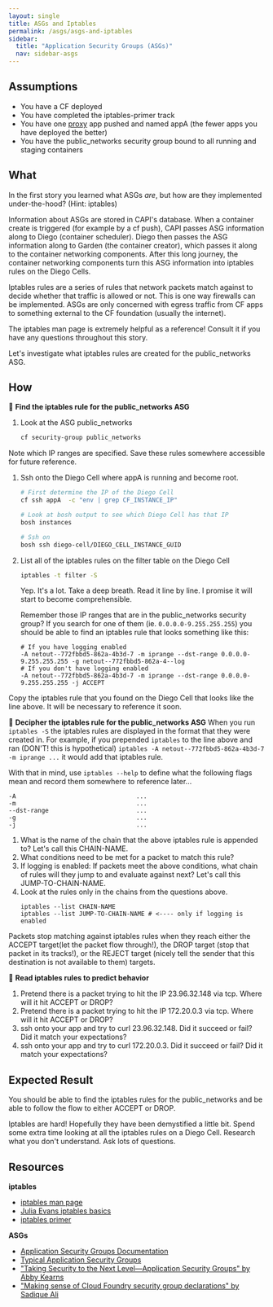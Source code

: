 ```yaml
---
layout: single
title: ASGs and Iptables
permalink: /asgs/asgs-and-iptables
sidebar:
  title: "Application Security Groups (ASGs)"
  nav: sidebar-asgs
---
```


## Assumptions
- You have a CF deployed
- You have completed the iptables-primer track
- You have one
  [proxy](https://github.com/cloudfoundry/cf-networking-release/tree/develop/src/example-apps/proxy)
  app pushed and named appA (the fewer apps you have deployed the better)
- You have the public_networks security group bound to all running and staging
  containers

## What
In the first story you learned what ASGs *are*, but how are they implemented
under-the-hood?  (Hint: iptables)

Information about ASGs are stored in CAPI's database. When a container create
is triggered (for example by a cf push), CAPI passes ASG information along to
Diego (container scheduler). Diego then passes the ASG information along to
Garden (the container creator), which passes it along to the container
networking components. After this long journey, the container networking
components turn this ASG information into iptables rules on the Diego Cells.

Iptables rules are a series of rules that network packets match against to
decide whether that traffic is allowed or not. This is one way firewalls can be
implemented.  ASGs are only concerned with egress traffic from CF apps to
something external to the CF foundation (usually the internet).

The iptables man page is extremely helpful as a reference! Consult it if you
have any questions throughout this story.

Let's investigate what iptables rules are created for the public_networks ASG.

## How

📝 **Find the iptables rule for the public_networks ASG**
1. Look at the ASG public_networks
   ```bash
   cf security-group public_networks
   ```
  Note which IP ranges are specified. Save these rules somewhere accessible for
  future reference.

1. Ssh onto the Diego Cell where appA is running and become root.
   ```bash
   # First determine the IP of the Diego Cell
   cf ssh appA  -c "env | grep CF_INSTANCE_IP"
   ```
   ```bash
   # Look at bosh output to see which Diego Cell has that IP
   bosh instances
   ```
   ```bash
   # Ssh on
   bosh ssh diego-cell/DIEGO_CELL_INSTANCE_GUID
   ```

1. List all of the iptables rules on the filter table on the Diego Cell
   ```bash
   iptables -t filter -S
   ```

   Yep. It's a lot.
   Take a deep breath.
   Read it line by line.
   I promise it will start to become comprehensible.

   Remember those IP ranges that are in the public_networks security group?  If
   you search for one of them (ie. `0.0.0.0-9.255.255.255`) you should be able
   to find an iptables rule that looks something like this:

   ```
   # If you have logging enabled
   -A netout--772fbbd5-862a-4b3d-7 -m iprange --dst-range 0.0.0.0-9.255.255.255 -g netout--772fbbd5-862a-4--log
   # If you don't have logging enabled
   -A netout--772fbbd5-862a-4b3d-7 -m iprange --dst-range 0.0.0.0-9.255.255.255 -j ACCEPT
   ```

Copy the iptables rule that you found on the Diego Cell that looks like the
line above. It will be necessary to reference it soon.

🤔 **Decipher the iptables rule for the public_networks ASG**
When you run `iptables -S` the iptables rules are displayed in the format that
they were created in. For example, if you prepended `iptables` to the line
above and ran (DON'T! this is hypothetical) `iptables -A
netout--772fbbd5-862a-4b3d-7 -m iprange ...` it would add that iptables rule.

With that in mind, use `iptables --help` to define what the following flags
mean and record them somewhere to reference later...

```
-A                                 ...
-m                                 ...
--dst-range                        ...
-g                                 ...
-j                                 ...
```

1. What is the name of the chain that the above iptables rule is appended to?
   Let's call this CHAIN-NAME.
1. What conditions need to be met for a packet to match this rule?
1. If logging is enabled: If packets meet the above conditions, what chain of
   rules will they jump to and evaluate against next? Let's call this
   JUMP-TO-CHAIN-NAME.
1. Look at the rules only in the chains from the questions above.
   ```
   iptables --list CHAIN-NAME
   iptables --list JUMP-TO-CHAIN-NAME # <---- only if logging is enabled
   ```
Packets stop matching against iptables rules when they reach either the ACCEPT
target(let the packet flow through!), the DROP target (stop that packet in its
tracks!), or the REJECT target (nicely tell the sender that this destination is
not available to them) targets.

🤔 **Read iptables rules to predict behavior**
1. Pretend there is a packet trying to hit the IP 23.96.32.148 via tcp. Where will it hit ACCEPT or DROP?
1. Pretend there is a packet trying to hit the IP 172.20.0.3 via tcp. Where will it hit ACCEPT or DROP?
1. ssh onto your app and try to curl 23.96.32.148. Did it succeed or fail? Did it match your expectations?
1. ssh onto your app and try to curl 172.20.0.3. Did it succeed or fail? Did it match your expectations?

## Expected Result
You should be able to find the iptables rules for the public_networks and be
able to follow the flow to either ACCEPT or DROP.

Iptables are hard! Hopefully they have been demystified a little bit.  Spend
some extra time looking at all the iptables rules on a Diego Cell. Research
what you don't understand. Ask lots of questions.

## Resources
**iptables**
* [iptables man page](http://ipset.netfilter.org/iptables.man.html)
* [Julia Evans iptables basics](https://jvns.ca/blog/2017/06/07/iptables-basics/)
* [iptables primer](https://danielmiessler.com/study/iptables/)

**ASGs**
* [Application Security Groups Documentation](https://docs.cloudfoundry.org/adminguide/app-sec-groups.html)
* [Typical Application Security Groups](https://docs.cloudfoundry.org/adminguide/app-sec-groups.html#typical-groups)
* ["Taking Security to the Next Level—Application Security Groups" by Abby Kearns](https://blog.pivotal.io/pivotal-cloud-foundry/products/taking-security-to-the-next-level-application-security-groups)
* ["Making sense of Cloud Foundry security group declarations" by Sadique Ali](https://sdqali.in/blog/2015/05/21/making-sense-of-cloud-foundry-security-group-declarations/)

